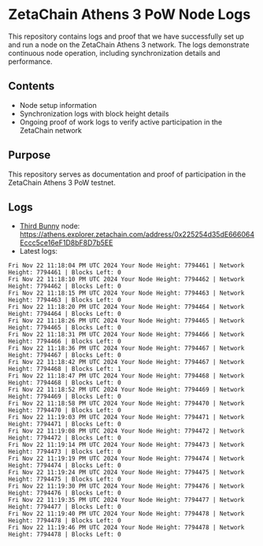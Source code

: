 # ZetaChain Athens 3 PoW Node Logs
This repository contains logs and proof that we have successfully set up and run a node on the ZetaChain Athens 3 network. The logs demonstrate continuous node operation, including synchronization details and performance.

## Contents
- Node setup information
- Synchronization logs with block height details
- Ongoing proof of work logs to verify active participation in the ZetaChain network

## Purpose
This repository serves as documentation and proof of participation in the ZetaChain Athens 3 PoW testnet.

## Logs

- [Third Bunny](https://thirdbunny.xyz/) node: https://athens.explorer.zetachain.com/address/0x225254d35dE666064Eccc5ce16eF1D8bF8D7b5EE
- Latest logs:
```
Fri Nov 22 11:18:04 PM UTC 2024 Your Node Height: 7794461 | Network Height: 7794461 | Blocks Left: 0
Fri Nov 22 11:18:10 PM UTC 2024 Your Node Height: 7794462 | Network Height: 7794462 | Blocks Left: 0
Fri Nov 22 11:18:15 PM UTC 2024 Your Node Height: 7794463 | Network Height: 7794463 | Blocks Left: 0
Fri Nov 22 11:18:20 PM UTC 2024 Your Node Height: 7794464 | Network Height: 7794464 | Blocks Left: 0
Fri Nov 22 11:18:26 PM UTC 2024 Your Node Height: 7794465 | Network Height: 7794465 | Blocks Left: 0
Fri Nov 22 11:18:31 PM UTC 2024 Your Node Height: 7794466 | Network Height: 7794466 | Blocks Left: 0
Fri Nov 22 11:18:36 PM UTC 2024 Your Node Height: 7794467 | Network Height: 7794467 | Blocks Left: 0
Fri Nov 22 11:18:42 PM UTC 2024 Your Node Height: 7794467 | Network Height: 7794468 | Blocks Left: 1
Fri Nov 22 11:18:47 PM UTC 2024 Your Node Height: 7794468 | Network Height: 7794468 | Blocks Left: 0
Fri Nov 22 11:18:52 PM UTC 2024 Your Node Height: 7794469 | Network Height: 7794469 | Blocks Left: 0
Fri Nov 22 11:18:58 PM UTC 2024 Your Node Height: 7794470 | Network Height: 7794470 | Blocks Left: 0
Fri Nov 22 11:19:03 PM UTC 2024 Your Node Height: 7794471 | Network Height: 7794471 | Blocks Left: 0
Fri Nov 22 11:19:08 PM UTC 2024 Your Node Height: 7794472 | Network Height: 7794472 | Blocks Left: 0
Fri Nov 22 11:19:14 PM UTC 2024 Your Node Height: 7794473 | Network Height: 7794473 | Blocks Left: 0
Fri Nov 22 11:19:19 PM UTC 2024 Your Node Height: 7794474 | Network Height: 7794474 | Blocks Left: 0
Fri Nov 22 11:19:24 PM UTC 2024 Your Node Height: 7794475 | Network Height: 7794475 | Blocks Left: 0
Fri Nov 22 11:19:30 PM UTC 2024 Your Node Height: 7794476 | Network Height: 7794476 | Blocks Left: 0
Fri Nov 22 11:19:35 PM UTC 2024 Your Node Height: 7794477 | Network Height: 7794477 | Blocks Left: 0
Fri Nov 22 11:19:40 PM UTC 2024 Your Node Height: 7794478 | Network Height: 7794478 | Blocks Left: 0
Fri Nov 22 11:19:46 PM UTC 2024 Your Node Height: 7794478 | Network Height: 7794478 | Blocks Left: 0
```

